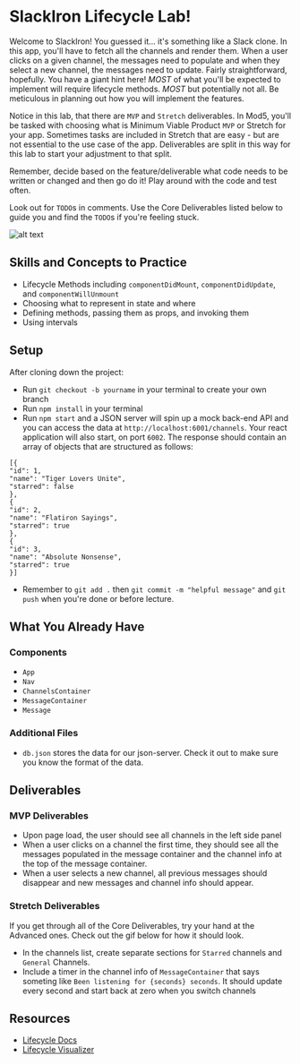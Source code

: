 # SlackIron Lifecycle Lab!
Welcome to SlackIron! You guessed it... it's something like a Slack clone. In this app, you'll have to fetch all the channels and render them. When a user clicks on a given channel, the messages need to populate and when they select a new channel, the messages need to update. Fairly straightforward, hopefully. You have a giant hint here! *MOST* of what you'll be expected to implement will require lifecycle methods. *MOST* but potentially not all. Be meticulous in planning out how you will implement the features. 

Notice in this lab, that there are `MVP` and `Stretch` deliverables. In Mod5, you'll be tasked with choosing what is Minimum Viable Product `MVP` or Stretch for your app. Sometimes tasks are included in Stretch that are easy - but are not essential to the use case of the app. Deliverables are split in this way for this lab to start your adjustment to that split. 

Remember, decide based on the feature/deliverable what code needs to be written or changed and then go do it! Play around with the code and test often. 

Look out for `TODO`s in comments. Use the Core Deliverables listed below to guide you and find the `TODO`s if you're feeling stuck.

![alt text][all_deliverables]

[all_deliverables]: ./public/SlackironAll.gif "All Deliverables"

## Skills and Concepts to Practice
- Lifecycle Methods including `componentDidMount`, `componentDidUpdate`, and  `componentWillUnmount` 
- Choosing what to represent in state and where
- Defining methods, passing them as props, and invoking them
- Using intervals

## Setup
After cloning down the project:
- Run `git checkout -b yourname` in your terminal to create your own branch
- Run `npm install` in your terminal
- Run `npm start` and a JSON server will spin up a mock back-end API and you can access the data at `http://localhost:6001/channels`. Your react application will also start, on port `6002`. The response should contain an array of objects that are structured as follows:
```
[{
"id": 1,
"name": "Tiger Lovers Unite",
"starred": false
},
{
"id": 2,
"name": "Flatiron Sayings",
"starred": true
},
{
"id": 3,
"name": "Absolute Nonsense",
"starred": true
}]
```
- Remember to `git add .` then `git commit -m "helpful message"` and `git push` when you're done or before lecture. 


## What You Already Have
### Components
- `App`
- `Nav`
- `ChannelsContainer`
- `MessageContainer`
- `Message`


### Additional Files
- `db.json` stores the data for our json-server. Check it out to make sure you know the format of the data.  


## Deliverables 
### MVP Deliverables
- Upon page load, the user should see all channels in the left side panel
- When a user clicks on a channel the first time, they should see all the messages populated in the message container and the channel info at the top of the message container. 
- When a user selects a new channel, all previous messages should disappear and new messages and channel info should appear. 

### Stretch Deliverables
If you get through all of the Core Deliverables, try your hand at the Advanced ones. Check out the gif below for how it should look. 
- In the channels list, create separate sections for `Starred` channels and `General` Channels.
- Include a timer in the channel info of `MessageContainer` that says someting like `Been listening for {seconds} seconds`. It should update every second and start back at zero when you switch channels


## Resources
- [Lifecycle Docs](https://reactjs.org/docs/state-and-lifecycle.html)
- [Lifecycle Visualizer](http://projects.wojtekmaj.pl/react-lifecycle-methods-diagram/)


